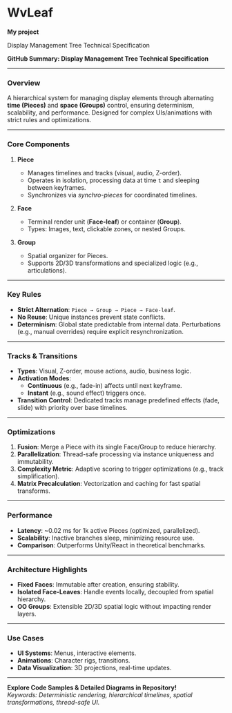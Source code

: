 # WvLeaf

____My project____

Display Management Tree Technical Specification


**GitHub Summary: Display Management Tree Technical Specification**

---

### **Overview**  
A hierarchical system for managing display elements through alternating **time (Pieces)** and **space (Groups)** control, ensuring determinism, scalability, and performance. Designed for complex UIs/animations with strict rules and optimizations.

---

### **Core Components**  
1. **Piece**  
   - Manages timelines and tracks (visual, audio, Z-order).  
   - Operates in isolation, processing data at time `t` and sleeping between keyframes.  
   - Synchronizes via *synchro-pieces* for coordinated timelines.  

2. **Face**  
   - Terminal render unit (**Face-leaf**) or container (**Group**).  
   - Types: Images, text, clickable zones, or nested Groups.  

3. **Group**  
   - Spatial organizer for Pieces.  
   - Supports 2D/3D transformations and specialized logic (e.g., articulations).  

---

### **Key Rules**  
- **Strict Alternation**: `Piece → Group → Piece → Face-leaf`.  
- **No Reuse**: Unique instances prevent state conflicts.  
- **Determinism**: Global state predictable from internal data. Perturbations (e.g., manual overrides) require explicit resynchronization.  

---

### **Tracks & Transitions**  
- **Types**: Visual, Z-order, mouse actions, audio, business logic.  
- **Activation Modes**:  
  - **Continuous** (e.g., fade-in) affects until next keyframe.  
  - **Instant** (e.g., sound effect) triggers once.  
- **Transition Control**: Dedicated tracks manage predefined effects (fade, slide) with priority over base timelines.  

---

### **Optimizations**  
1. **Fusion**: Merge a Piece with its single Face/Group to reduce hierarchy.  
2. **Parallelization**: Thread-safe processing via instance uniqueness and immutability.  
3. **Complexity Metric**: Adaptive scoring to trigger optimizations (e.g., track simplification).  
4. **Matrix Precalculation**: Vectorization and caching for fast spatial transforms.  

---

### **Performance**  
- **Latency**: ~0.02 ms for 1k active Pieces (optimized, parallelized).  
- **Scalability**: Inactive branches sleep, minimizing resource use.  
- **Comparison**: Outperforms Unity/React in theoretical benchmarks.  

---

### **Architecture Highlights**  
- **Fixed Faces**: Immutable after creation, ensuring stability.  
- **Isolated Face-Leaves**: Handle events locally, decoupled from spatial hierarchy.  
- **OO Groups**: Extensible 2D/3D spatial logic without impacting render layers.  

---

### **Use Cases**  
- **UI Systems**: Menus, interactive elements.  
- **Animations**: Character rigs, transitions.  
- **Data Visualization**: 3D projections, real-time updates.  

---

**Explore Code Samples & Detailed Diagrams in Repository!**  
*Keywords: Deterministic rendering, hierarchical timelines, spatial transformations, thread-safe UI.*
